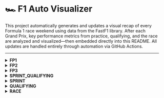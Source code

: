# 🏎️ F1 Auto Visualizer

This project automatically generates and updates a visual recap of every Formula 1 race weekend using data from the FastF1 library. After each Grand Prix, key performance metrics from practice, qualifying, and the race are analyzed and visualized—then embedded directly into this README. All updates are handled entirely through automation via GitHub Actions.

---

<details>
<summary><strong>FP1</strong></summary>

<!-- FP1_START -->
![sector_gap.png](visualization/2025_Mexico_City_Grand_Prix/FP1/sector_gap.png)
![top_speed_comparison.png](visualization/2025_Mexico_City_Grand_Prix/FP1/top_speed_comparison.png)
![plot_top_speed_heatmap.png](visualization/2025_Mexico_City_Grand_Prix/FP1/plot_top_speed_heatmap.png)
![aero_performance.png](visualization/2025_Mexico_City_Grand_Prix/FP1/aero_performance.png)
<!-- FP1_END -->

</details>

<details>
<summary><strong>FP2</strong></summary>

<!-- FP2_START -->
![sector_gap.png](visualization/2025_Mexico_City_Grand_Prix/FP2/sector_gap.png)
![top_speed_comparison.png](visualization/2025_Mexico_City_Grand_Prix/FP2/top_speed_comparison.png)
![plot_top_speed_heatmap.png](visualization/2025_Mexico_City_Grand_Prix/FP2/plot_top_speed_heatmap.png)
![aero_performance.png](visualization/2025_Mexico_City_Grand_Prix/FP2/aero_performance.png)
<!-- FP2_END -->

</details>

<details>
<summary><strong>FP3</strong></summary>

<!-- FP3_START -->
![sector_gap.png](visualization/2025_Mexico_City_Grand_Prix/FP3/sector_gap.png)
![top_speed_comparison.png](visualization/2025_Mexico_City_Grand_Prix/FP3/top_speed_comparison.png)
![plot_top_speed_heatmap.png](visualization/2025_Mexico_City_Grand_Prix/FP3/plot_top_speed_heatmap.png)
![aero_performance.png](visualization/2025_Mexico_City_Grand_Prix/FP3/aero_performance.png)
<!-- FP3_END -->

</details>

<details>
<summary><strong>SPRINT_QUALIFYING</strong></summary>

<!-- SPRINT_QUALIFYING_START -->

<!-- SPRINT_QUALIFYING_END -->

</details>

<details>
<summary><strong>SPRINT</strong></summary>

<!-- SPRINT_START -->

<!-- SPRINT_END -->

</details>

<details>
<summary><strong>QUALIFYING</strong></summary>

<!-- QUALIFYING_START -->
![quali_result.png](visualization/2025_Mexico_City_Grand_Prix/QUALIFYING/quali_result.png)
![telemetry.png](visualization/2025_Mexico_City_Grand_Prix/QUALIFYING/telemetry.png)
![track_domination.png](visualization/2025_Mexico_City_Grand_Prix/QUALIFYING/track_domination.png)
![sector_gap.png](visualization/2025_Mexico_City_Grand_Prix/QUALIFYING/sector_gap.png)
![top_speed_comparison.png](visualization/2025_Mexico_City_Grand_Prix/QUALIFYING/top_speed_comparison.png)
![aero_performance.png](visualization/2025_Mexico_City_Grand_Prix/QUALIFYING/aero_performance.png)
<!-- QUALIFYING_END -->

</details>

<details>
<summary><strong>RACE</strong></summary>

<!-- RACE_START -->
![pos_change.png](visualization/2025_Mexico_City_Grand_Prix/RACE/pos_change.png)
![tyre_strategy.png](visualization/2025_Mexico_City_Grand_Prix/RACE/tyre_strategy.png)
![team_pace.png](visualization/2025_Mexico_City_Grand_Prix/RACE/team_pace.png)
![tyre_deg.png](visualization/2025_Mexico_City_Grand_Prix/RACE/tyre_deg.png)
<!-- RACE_END -->

</details>


